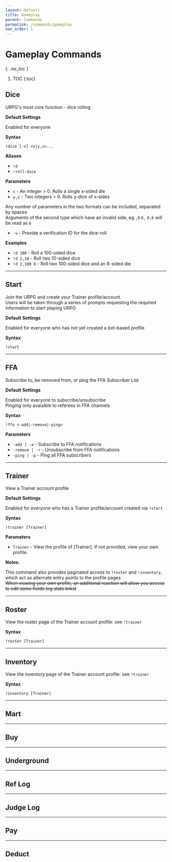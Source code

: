 ```yaml
---
layout: default
title: Gameplay
parent: Commands
permalink: /commands/gameplay
nav_order: 1
---
```


# Gameplay Commands
{: .no_toc }

1. TOC
{:toc}

## Dice

URPG's most core function - dice rolling

**Default Settings**

Enabled for everyone

**Syntax**

`!dice [-v] <x|y,x>...`

**Aliases**

- `!d`
- `!roll-dice`

**Parameters**

- `x` - An integer > 0. Rolls a single x-sided die
- `y,x` - Two integers > 0. Rolls y-dice of x-sides

Any number of parameters in the two formats can be included, separated by spaces  
Arguments of the second type which have an invalid side, eg `,6` `6,` `0,6` will be read as `6`

- `-v` - Provide a verification ID for the dice-roll

**Examples**

- `!d 100` - Roll a 100-sided dice
- `!d 2,10` - Roll two 10-sided dice
- `!d 2,100 8` - Roll two 100-sided dice and an 8-sided die

---

## Start

Join the URPG and create your Trainer profile/account.  
Users will be taken through a series of prompts requesting the required information to start playing URPG

**Default Settings**

Enabled for everyone who has not yet created a bot-based profile

**Syntax**

`!start`

---

## FFA

Subscribe to, be removed from, or ping the FFA Subscriber List

**Default Settings**

Enabled for everyone to subscribe/unsubscribe  
Pinging only avaialble to referees in FFA channels

**Syntax**

`!ffa <-add|-remove|-ping>`

**Parameters**

- `-add | -a` - Subscribe to FFA notifications
- `-remove | -r` - Unsubscribe from FFA notifications
- `-ping | -p` - Ping all FFA subscribers

---

## Trainer

View a Trainer account profile 

**Default Settings**

Enabled for everyone who has a Trainer profile/account created via `!start`

**Syntax**

`!trainer [Trainer]`

**Parameters**

- `Trainer` - View the profile of [Trainer]. If not provided, view your own profile.

**Notes**:

This command also provides paginated access to `!roster` and `!inventory`, which act as alternate entry points to the profile pages  
~~When viewing your own profile, an additional reaction will allow you access to edit some fields (eg stats links)~~

---

## Roster

View the roster page of the Trainer account profile: see `!trainer`

**Syntax** 

`!roster [Trainer]`

---

## Inventory

View the inventory page of the Trainer account profile: see `!trainer`

**Syntax**

`!inventory [Trainer]`

---

## Mart

---

## Buy

---

## Underground

---

## Ref Log

---

## Judge Log

---

## Pay

---

## Deduct



